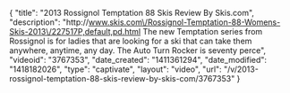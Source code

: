 {
    "title": "2013 Rossignol Temptation 88 Skis Review By Skis.com",
    "description": "http:\/\/www.skis.com\/Rossignol-Temptation-88-Womens-Skis-2013\/227517P,default,pd.html     The new Temptation series from Rossignol is for ladies that are looking for a ski that can take them anywhere, anytime, any day. The Auto Turn Rocker is seventy perce",
    "videoid": "3767353",
    "date_created": "1411361294",
    "date_modified": "1418182026",
    "type": "captivate",
    "layout": "video",
    "url": "\/v\/2013-rossignol-temptation-88-skis-review-by-skis-com\/3767353"
}